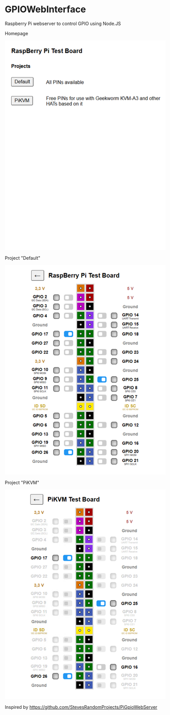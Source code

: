 # GPIOWebInterface
Raspberry Pi webserver to control GPIO using Node.JS

Homepage

![Screenshot of GPIOServer (1)](https://github.com/GingerBreadInc/GPIOWebInterface/blob/main/GPIOServer_1.png)

Project "Default"

![Screenshot of GPIOServer (2)](https://github.com/GingerBreadInc/GPIOWebInterface/blob/main/GPIOServer_2.png)

Project "PiKVM"

![Screenshot of GPIOServer (3)](https://github.com/GingerBreadInc/GPIOWebInterface/blob/main/GPIOServer_3.png)


Inspired by https://github.com/StevesRandomProjects/PiGpioWebServer
